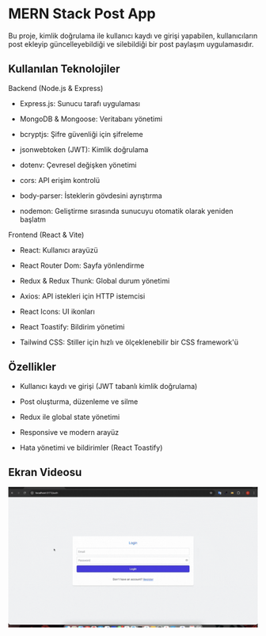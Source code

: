 <h1>MERN Stack Post App</h1>

Bu proje, kimlik doğrulama ile kullanıcı kaydı ve girişi yapabilen, kullanıcıların post ekleyip güncelleyebildiği ve silebildiği bir post paylaşım uygulamasıdır.

<h2>Kullanılan Teknolojiler</h2>

Backend (Node.js & Express)

- Express.js: Sunucu tarafı uygulaması

- MongoDB & Mongoose: Veritabanı yönetimi

- bcryptjs: Şifre güvenliği için şifreleme

- jsonwebtoken (JWT): Kimlik doğrulama

- dotenv: Çevresel değişken yönetimi

- cors: API erişim kontrolü

- body-parser: İsteklerin gövdesini ayrıştırma

- nodemon: Geliştirme sırasında sunucuyu otomatik olarak yeniden başlatm

Frontend (React & Vite)

- React: Kullanıcı arayüzü

- React Router Dom: Sayfa yönlendirme

- Redux & Redux Thunk: Global durum yönetimi

- Axios: API istekleri için HTTP istemcisi

- React Icons: UI ikonları

- React Toastify: Bildirim yönetimi

- Tailwind CSS: Stiller için hızlı ve ölçeklenebilir bir CSS framework'ü

<h2>Özellikler</h2>

- Kullanıcı kaydı ve girişi (JWT tabanlı kimlik doğrulama)

- Post oluşturma, düzenleme ve silme

- Redux ile global state yönetimi

- Responsive ve modern arayüz

- Hata yönetimi ve bildirimler (React Toastify)

<h2>Ekran Videosu</h2>

![](post.gif)
